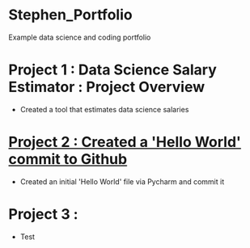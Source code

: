 # Stephen_Portfolio
Example data science and coding portfolio

# Project 1 : Data Science Salary Estimator : Project Overview
- Created a tool that estimates data science salaries 

# [Project 2 : Created a 'Hello World' commit to Github](https://github.com/Orion85-Stack/Hello-World)
- Created an initial 'Hello World' file via Pycharm and commit it

# Project 3 : 
- Test
